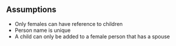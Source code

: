 ## Assumptions
* Only females can have reference to children
* Person name is unique
* A child can only be added to a female person that has a spouse
